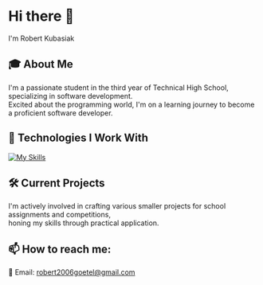 # Hi there 👋
I'm Robert Kubasiak

## 🎓 About Me
I'm a passionate student in the third year of Technical High School, specializing in software development. <br>
Excited about the programming world, I'm on a learning journey to become a proficient software developer.

## 🚀 Technologies I Work With
[![My Skills](https://skillicons.dev/icons?i=py,cpp,php,mysql,github,git,js,html,css,bootstrap,docker)](https://skillicons.dev)

## 🛠️ Current Projects
I'm actively involved in crafting various smaller projects for school assignments and competitions, <br>
honing my skills through practical application.

## 📫 How to reach me:
📧 Email: robert2006goetel@gmail.com
